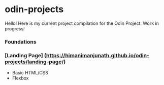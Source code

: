 # odin-projects
Hello! Here is my current project compilation for the Odin Project. Work in progress!

### Foundations

### [Landing Page] (https://himanimanjunath.github.io/odin-projects/landing-page/)  

- Basic HTML/CSS
- Flexbox